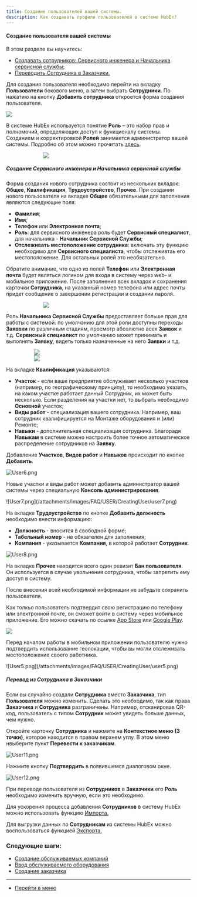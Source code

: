 ```yaml
---
title: Создание пользователей вашей системы.
description: Как создавать профили пользователей в системе HubEx?
---
```


<!-- Yandex.Metrika counter -->
<script type="text/javascript" >
   (function(m,e,t,r,i,k,a){m[i]=m[i]||function(){(m[i].a=m[i].a||[]).push(arguments)};
   m[i].l=1*new Date();k=e.createElement(t),a=e.getElementsByTagName(t)[0],k.async=1,k.src=r,a.parentNode.insertBefore(k,a)})
   (window, document, "script", "https://mc.yandex.ru/metrika/tag.js", "ym");
   ym('{{ site.yandex_metric }}', "init", {
        id:'{{ site.yandex_metric }}',
        clickmap:true,
        trackLinks:true,
        accurateTrackBounce:true,
        webvisor:true
   });
</script>
<noscript><div><img src="https://mc.yandex.ru/watch/'{{ site.yandex_metric }}'" style="position:absolute; left:-9999px;" alt="" /></div></noscript>
<!-- /Yandex.Metrika counter -->
#### Создание пользователя вашей системы
В этом разделе вы научитесь:
<html>
  <meta charset="utf-8">
  <title>Быстрый переход внутри документа</title>
 <ul>
       <li><a href="#createadm">Создавать сотрудников: Сервисного инженера и Начальника сервисной службы;</a></li>
      <!--<li><a href="#createuser">Создавать сервисного инженера.</a></li>-->
       <li><a href="#movetocust">Переводить Сотрудника в Заказчики.</a></li>
 </ul>
</html>

<p>Для создания пользователя необходимо перейти на вкладку <strong>Пользователи</strong> бокового меню, а затем выбрать <strong>Сотрудники</strong>. По нажатию на кнопку <strong>Добавить сотрудника</strong> откроется форма создания пользователя.</p>

<div>
  <img  style="margin: 0 auto; display: block; max-width: 100%;" src="/attachments/images/FAQ/USER/CreatingUser/user1.png" />
</div>

В системе HubEx используется понятие <strong>Роль</strong> – это набор прав и полномочий, определяющих доступ к функционалу системы. Созданием и корректировкой <strong>Ролей</strong> занимается администратор вашей системы. Подробно об этом можно прочитать [здесь](https://wiki.hubex.ru/docs/FAQ/RU/admin/Roles.html).

<div>
  <img  style="margin: 0 auto; display: block; max-width: 60%;" src="/attachments/images/FAQ/USER/CreatingUser/user9.png" />
</div>

<h5 id="createadm">Создание Сервисного инженера и Начальника сервисной службы</h5>

<p>Форма создания нового сотрудника состоит из нескольких вкладок: <strong>Общее</strong>, <strong>Квалификация</strong>, <strong>Трудоустройство</strong>, <strong>Прочее</strong>. При создании нового пользователя на вкладке <strong>Общее</strong> обязательными для заполнения являются следующие поля:</p>
<p> <ul>
      <li><strong> Фамилия</strong>;</li>
      <li><strong> Имя</strong>;</li>
      <li><strong> Телефон</strong> или <strong>Электронная почта</strong>;</li>
      <li> <strong>Роль</strong>: для сервисного инженера роль будет <strong>Сервисный специалист</strong>, для начальника - <strong>Начальник Сервисной Службы</strong>;</li>
      <li> <strong>Отслеживать местоположение сотрудника</strong>: включать эту функцию необходимо для <strong>Сервисного специалиста</strong>, чтобы отслеживтаь его местоположение. Для остальных ролей это необязательно. </li>
</ul> </p>
 
   <p>Обратите внимание, что одно из полей <strong>Телефон</strong> или <strong>Электронная почта</strong> будет являться логином для входа в систему через web- и мобильное приложение. После заполнения всех вкладок и сохранения карточки <strong>Сотрудника</strong>, на указанный номер телефона или адрес почты придет сообщение о завершении регистрации и создании пароля.</p>
<div>
  <img  style="margin: 0 auto; display: block; max-width: 60%;" src="/attachments/images/FAQ/USER/CreatingUser/user4.png" />
</div>


<p>Роль <strong>Начальника Сервисной Службы</strong> предоставляет больше прав для работы с системой: по умолчанию для этой роли доступны переходы <strong>Заяввки</strong> по различным стадиям, просмотр абсолютно всех <strong>Заявок</strong> и т.д. <strong>Сервисный специалист</strong> по умолчанию может принимать и выполнять <strong>Заявку</strong>, видеть только назначенные на него <strong>Заявки</strong> и т.д.</p>

<div>
  <img  style="margin: 0 auto; display: block; max-width: 70%;" src="/attachments/images/FAQ/USER/CreatingUser/user2.png" />
</div>
<div>
  <img  style="margin: 0 auto; display: block; max-width: 70%;" src="/attachments/images/FAQ/USER/CreatingUser/user3.png" />
</div>


<p>На вкладке <strong>Квалификация</strong> указываются:
<p> <ul>
      <li><strong>Участок</strong> - если ваше предприятие обслуживает несколько участков (например, по географическому принципу), то необходимо указать, на каком участке работает данный Сотрудник, их может быть несколько. Если разделения на участки нет, то выбрать необходимо <strong>Основной</strong> участок;</li>
      <li><strong>Виды работ</strong> - специализация вашего сотрудника. Например, ваш сотрудник квалифицируется на Монтаже оборудования и (или) Ремонте;</li>
      <li><strong>Навыки</strong> - дополнительная специализация сотрудника. Благорадя <strong>Навыкам</strong> в системе можно настроить более точное автоматическое распределение сотрудников на <strong>Заявку</strong>. </li>
      </ul></p>
      <p>Добавление <strong>Участков</strong>, <strong>Видов работ</strong> и <strong>Навыков</strong> происходит по кнопке <strong>Добавить</strong>.</p></p>
    
![User6.png](/attachments/images/FAQ/USER/CreatingUser/user6.png)

<p>Новые участки и виды работ может добавить администратор вашей системы через специальную <strong>Консоль администрирования</strong>.</p>
![User7.png](/attachments/images/FAQ/USER/CreatingUser/user7.png)

<p>На вкладке <strong>Трудоустройство</strong> по кнопке <strong>Добавить должность</strong> необходимо внести информацию:</p>
<p> <ul>
      <li><strong>Должность</strong> - вносится в свободной форме;</li>
      <li><strong>Табельный номер</strong> - не обязателен для заполнения;</li>
      <li><strong>Компания</strong> - указывается <strong>Компания</strong>, в которой работает <strong>Сотрудник</strong>. </li>
      </ul></p>

![User8.png](/attachments/images/FAQ/USER/CreatingUser/user8.png)   

<p>На вкладке <strong>Прочее</strong> находится всего один ревизит <strong>Бан пользователя</strong>. Он используется в случае увольнения сотрудника, чтобы запретить ему доступ в систему.</p>
После внесения всей необходимой информации не забудьте сохранить пользователя.

<!--<h5 id="createuser">Создание сервисного инженера</h5>-->

<p>Как толкьо пользователь подтвердит свою регистрацию по телефону или электронной почте, он сможет войти в систему через мобильное приложение. Его можно скачать по ссылке <a href="https://itunes.apple.com/ru/app//id1386688688?mt=8">App Store</a> или <a href="https://play.google.com/store/apps/details?id=ru.hubex.engineer">Google Play</a>.</p>

<div>
  <img  style="margin: 0 auto; display: block; max-width: 100%;" src="/attachments/images/FAQ/USER/CreatingUser/user11.jpg" />
</div>

<p>Перед началом работы в мобильном приложении пользователю нужно подтвердить использование геолокации, чтобы вы могли отслеживать местоположение своего работника.</p>
![User5.png](/attachments/images/FAQ/USER/CreatingUser/user5.png)


<h5 id="movetocust">Перевод из Сотрудника в Заказчики</h5>
Если вы случайно создали <strong>Сотрудника</strong> вместо <strong>Заказчика</strong>, тип <strong>Пользователя</strong> можно изменить. Сделать это необходимо, так как права <strong>Заказчика</strong> и <strong>Сотрудника</strong> разграничены. Например, отсканировав QR-код, пользователь с типом <strong>Сотрудник</strong> может увидеть больше данных, чем нужно.

Откройте карточку <strong>Сотрудника</strong> и нажмите на <strong>Контекстное меню (3 точки)</strong>, которое находится в правом верхнем углу. В этом меню нвыберите пункт <strong>Перевести к заказчикам</strong>.

![User11.png](/attachments/images/FAQ/USER/CreatingUser/user11.png)

Нажмите кнопку <strong>Подтвердить</strong> в появившемся диалоговом окне.

![User12.png](/attachments/images/FAQ/USER/CreatingUser/user12.png)

При переводе пользователя из <strong>Сотрудников</strong> в <strong>Заказчики</strong> его <strong>Роль</strong> необходимо изменить вручную, если это необходимо.


<p> Для ускорения процесса добавления <strong>Сотрудников</strong> в систему HubEx можно использовать функцию <a href="https://wiki.hubex.ru/docs/FAQ/RU/user/Import.html#workers"> Импорта.</a></p>
<p> Для выгрузки данных по <strong>Сотрудникам</strong> из системы HubEx можно воспользоваться функцией <a href="https://wiki.hubex.ru/docs/FAQ/RU/user/Export.html#workers"> Экспорта.</a></p>

### Следующие шаги:
- [Создание обслуживаемых компаний](./CreatingCompany.md)
- [Ввод обслуживаемого оборудования](./CreatingObjects.md)
- [Создание заказчика](./CreatingCustomer.md)




____
- [Перейти в меню](http://wiki.hubex.ru)
